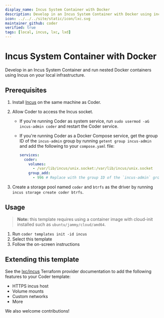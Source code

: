 ```yaml
---
display_name: Incus System Container with Docker
description: Develop in an Incus System Container with Docker using incus
icon: ../../../site/static/icon/lxc.svg
maintainer_github: coder
verified: true
tags: [local, incus, lxc, lxd]
---
```


# Incus System Container with Docker

Develop in an Incus System Container and run nested Docker containers using Incus on your local infrastructure.

## Prerequisites

1. Install [Incus](https://linuxcontainers.org/incus/) on the same machine as Coder.
2. Allow Coder to access the Incus socket.

   - If you're running Coder as system service, run `sudo usermod -aG incus-admin coder` and restart the Coder service.
   - If you're running Coder as a Docker Compose service, get the group ID of the `incus-admin` group by running `getent group incus-admin` and add the following to your `compose.yaml` file:

     ```yaml
     services:
       coder:
         volumes:
           - /var/lib/incus/unix.socket:/var/lib/incus/unix.socket
         group_add:
           - 996 # Replace with the group ID of the `incus-admin` group
     ```

3. Create a storage pool named `coder` and `btrfs` as the driver by running `incus storage create coder btrfs`.

## Usage

> **Note:** this template requires using a container image with cloud-init installed such as `ubuntu/jammy/cloud/amd64`.

1. Run `coder templates init -id incus`
1. Select this template
1. Follow the on-screen instructions

## Extending this template

See the [lxc/incus](https://registry.terraform.io/providers/lxc/incus/latest/docs) Terraform provider documentation to
add the following features to your Coder template:

- HTTPS incus host
- Volume mounts
- Custom networks
- More

We also welcome contributions!
